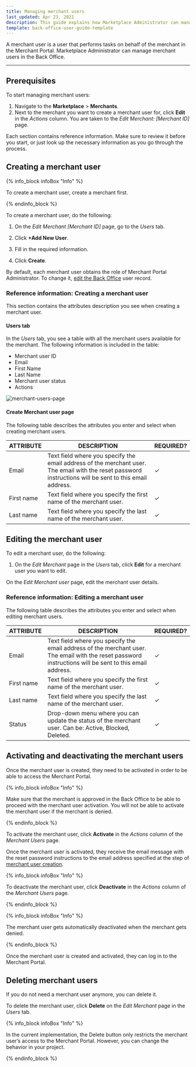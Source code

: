 ```yaml
---
title: Managing merchant users
last_updated: Apr 23, 2021
description: This guide explains how Marketplace Administrator can manage merchant users in the Back Office.
template: back-office-user-guide-template
---
```


A merchant user is a user that performs tasks on behalf of the merchant in the Merchant Portal. Marketplace Administrator can manage merchant users in the Back Office.

---

## Prerequisites

To start managing merchant users:
1. Navigate to the **Marketplace** > **Merchants**.
2. Next to the merchant you want to create a merchant user for, click **Edit** in the *Actions* column. You are taken to the *Edit Merchant: [Merchant ID]* page.

Each section contains reference information. Make sure to review it before you start, or just look up the necessary information as you go through the process.

## Creating a merchant user

{% info_block infoBox "Info" %}

To create a merchant user, create a merchant first.

{% endinfo_block %}

To create a merchant user, do the following:

1. On the *Edit Merchant [Merchant ID]* page, go to the *Users* tab.

2. Click **+Add New User**.

3. Fill in the required information.

4. Click **Create**.

By default, each merchant user obtains the role of Merchant Portal Administrator. To change it, [edit the Back Office](https://documentation.spryker.com/docs/managing-users#editing-a-user) user record.

### Reference information: Creating a merchant user

This section contains the attributes description you see when creating a merchant user.

#### Users tab

In the *Users* tab, you see a table with all the merchant users available for the merchant. The following information is included in the table:
* Merchant user ID
* Email
* First Name
* Last Name
* Merchant user status
* Actions

![merchant-users-page](https://spryker.s3.eu-central-1.amazonaws.com/docs/User+Guides/Back+Office+User+Guides/Marketplace/Merchants/merchant-users-page.png)

#### Create Merchant user page

The following table describes the attributes you enter and select when creating merchant users.

| ATTRIBUTE | DESCRIPTION | REQUIRED? |
|-|-|-|
| Email | Text field where you specify the email address of the merchant user. The email with the reset password instructions will be sent to this email address.  | &check; |
| First name | Text field where you specify the first name of the merchant user. | &check; |
| Last name | Text field where you specify the last name of the merchant user. | &check; |

## Editing the merchant user

To edit a merchant user, do the following:

1. On the *Edit Merchant* page in the *Users* tab, click **Edit** for a merchant user you want to edit.

On the *Edit Merchant user* page, edit the merchant user details.

### Reference information: Editing a merchant user

The following table describes the attributes you enter and select when editing merchant users.

| ATTRIBUTE | DESCRIPTION | REQUIRED? |
|-|-|-|
| Email | Text field where you specify the email address of the merchant user. The email with the reset password instructions will be sent to this email address.  | &check; |
| First name | Text field where you specify the first name of the merchant user. | &check; |
| Last name | Text field where you specify the last name of the merchant user. | &check; |
| Status | Drop-down menu where you can update the status of the merchant user. Can be: Active, Blocked, Deleted. | &check; |

## Activating and deactivating the merchant users

Once the merchant user is created, they need to be activated in order to be able to access the Merchant Portal.

{% info_block infoBox "Info" %}

Make sure that the merchant is approved in the Back Office to be able to proceed with the merchant user activation. You will not be able to activate the merchant user if the merchant is denied.

{% endinfo_block %}

To activate the merchant user, click **Activate** in the *Actions* column of the *Merchant Users* page.

Once the merchant user is activated, they receive the email message with the reset password instructions to the email address specified at the step of [merchant user creation](#creating-a-merchant-user).

{% info_block infoBox "Info" %}

To deactivate the merchant user, click **Deactivate** in the *Actions* column of the *Merchant Users* page.

{% endinfo_block %}

{% info_block infoBox "Info" %}

The merchant user gets automatically deactivated when the merchant gets denied.

{% endinfo_block %}

Once the merchant user is created and activated, they can log in to the Merchant Portal.

## Deleting merchant users

If you do not need a merchant user anymore, you can delete it.

To delete the merchant user, click **Delete** on the *Edit Merchant* page in the *Users* tab.

{% info_block infoBox "Info" %}

In the current implementation, the Delete button only restricts the merchant user’s access to the Merchant Portal. However, you can change the behavior in your project.

{% endinfo_block %}
